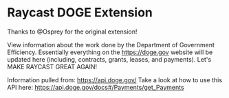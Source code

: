 # Raycast DOGE Extension
Thanks to @Osprey for the original extension!

View information about the work done by the Department of Government Efficiency. Essentially everything on the https://doge.gov website will be updated here (including, contracts, grants, leases, and payments). Let's MAKE RAYCAST GREAT AGAIN!

Information pulled from: https://api.doge.gov/
Take a look at how to use this API here: https://api.doge.gov/docs#/Payments/get_Payments